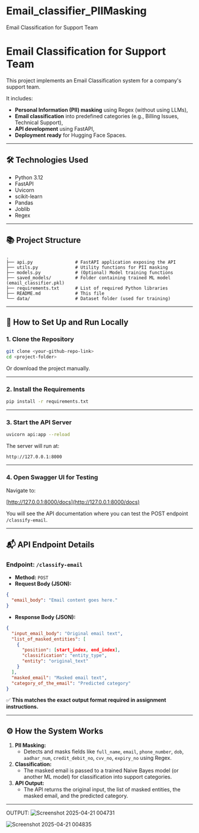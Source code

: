 # Email_classifier_PIIMasking
Email Classification for Support Team

# Email Classification for Support Team 

This project implements an Email Classification system for a company's support team.

It includes:
- **Personal Information (PII) masking** using Regex (without using LLMs),
- **Email classification** into predefined categories (e.g., Billing Issues, Technical Support),
- **API development** using FastAPI,
- **Deployment ready** for Hugging Face Spaces.

---

## 🛠️ Technologies Used

- Python 3.12
- FastAPI
- Uvicorn
- scikit-learn
- Pandas
- Joblib
- Regex

---

## 📚 Project Structure

```
.
├── api.py                # FastAPI application exposing the API
├── utils.py              # Utility functions for PII masking
├── models.py             # (Optional) Model training functions
├── saved_models/         # Folder containing trained ML model (email_classifier.pkl)
├── requirements.txt      # List of required Python libraries
├── README.md             # This file
└── data/                 # Dataset folder (used for training)
```

---

## 🚀 How to Set Up and Run Locally

### 1. Clone the Repository

```bash
git clone <your-github-repo-link>
cd <project-folder>
```

Or download the project manually.

---

### 2. Install the Requirements

```bash
pip install -r requirements.txt
```

---

### 3. Start the API Server

```bash
uvicorn api:app --reload
```

The server will run at:

```
http://127.0.0.1:8000
```

---

### 4. Open Swagger UI for Testing

Navigate to:

[http://127.0.0.1:8000/docs](http://127.0.0.1:8000/docs)

You will see the API documentation where you can test the POST endpoint `/classify-email`.

---

## 📬 API Endpoint Details

### Endpoint: `/classify-email`

- **Method:** `POST`
- **Request Body (JSON):**
```json
{
  "email_body": "Email content goes here."
}
```

- **Response Body (JSON):**
```json
{
  "input_email_body": "Original email text",
  "list_of_masked_entities": [
    {
      "position": [start_index, end_index],
      "classification": "entity_type",
      "entity": "original_text"
    }
  ],
  "masked_email": "Masked email text",
  "category_of_the_email": "Predicted category"
}
```

✅ **This matches the exact output format required in assignment instructions.**

---

## ⚙️ How the System Works

1. **PII Masking:**  
   - Detects and masks fields like `full_name`, `email`, `phone_number`, `dob`, `aadhar_num`, `credit_debit_no`, `cvv_no`, `expiry_no` using Regex.
2. **Classification:**  
   - The masked email is passed to a trained Naive Bayes model (or another ML model) for classification into support categories.
3. **API Output:**  
   - The API returns the original input, the list of masked entities, the masked email, and the predicted category.

---

OUTPUT:
![Screenshot 2025-04-21 004731](https://github.com/user-attachments/assets/9c330951-6a6e-4ff1-9a93-1df949fd3c83)

![Screenshot 2025-04-21 004835](https://github.com/user-attachments/assets/85b81e45-1817-4d1f-9300-d1aa21aa281d)

